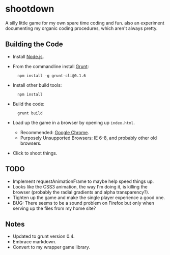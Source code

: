 shootdown
=========

A silly little game for my own spare time coding and fun. also an experiment documenting my organic coding procedures, which aren't always pretty.



Building the Code
-----------------
* Install [Node.js](http://nodejs.org/download/).
* From the commandline install [Grunt](http://gruntjs.com/getting-started):

        npm install -g grunt-cli@0.1.6

* Install other build tools:

        npm install
        
* Build the code:

        grunt build

* Load up the game in a browser by opening up `index.html`.
    * Recommended: [Google Chrome](http://www.google.com/chrome).
    * Purposely Unsupported Browsers: IE 6-8, and probably other old browsers.
* Click to shoot things.



TODO
----
* Implement requestAnimationFrame to maybe help speed things up.
* Looks like the CSS3 animation, the way I'm doing it, is killing the browser (probably the radial gradients and alpha transparency?).
* Tighten up the game and make the single player experience a good one.
* BUG: There seems to be a sound problem on Firefox but only when serving up the files from my home site?



Notes
-----
* Updated to grunt version 0.4.
* Embrace markdown.
* Convert to my wrapper game library.

